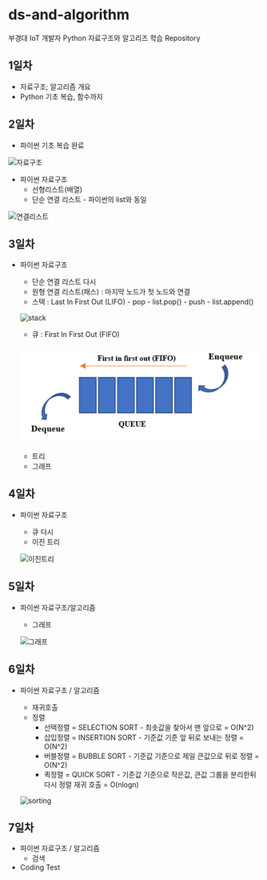 # ds-and-algorithm
부경대 IoT 개발자 Python 자료구조와 알고리즈 학습 Repository

## 1일차
- 자료구조; 알고리즘 개요
- Python 기초 복습, 함수까지



## 2일차
- 파이썬 기초 복습 완료

![자료구조](https://t1.daumcdn.net/cfile/tistory/23202B4C53FDC5600C)

- 파이썬 자료구조
  - 선형리스트(배열)
  - 단순 연결 리스트 - 파이썬의 list와 동일

![연결리스트](https://upload.wikimedia.org/wikipedia/commons/9/9c/Single_linked_list.png)

## 3일차
- 파이썬 자료구조
  - 단순 연결 리스트 다시
  - 원형 연결 리스트(패스) : 마지막 노드가 첫 노드와 연결
  - 스택 : Last In First Out (LIFO)
        - pop - list.pop()
        - push - list.append()

        
   ![stack](https://cs.lmu.edu/~ray/images/stack.gif)
  - 큐 : First In First Out (FIFO)

   ![queue](https://raw.githubusercontent.com/Juhyi/ds-and-algorithm/main/images/ds01.png)
  - 트리
  - 그래프

## 4일차
- 파이썬 자료구조
  - 큐 다시
  - 이진 트리

  ![이진트리](https://kahee.github.io//assets/post_img/tree3.png)
  
## 5일차
- 파이썬 자료구조/알고리즘
  - 그래프
   
   ![그래프](https://raw.githubusercontent.com/Juhyi/ds-and-algorithm/main/images/ghraph.png)


## 6일차 
- 파이썬 자료구조 / 알고리즘
    - 재귀호출
    - 정렬
        - 선택정렬 = SELECTION SORT - 최솟값을 찾아서 맨 앞으로 = O(N^2)
        - 삽입정렬 = INSERTION SORT - 기준값 기준 앞 뒤로 보내는 정렬 = O(N^2)
        - 버블정렬 = BUBBLE SORT - 기준값 기준으로 제일 큰값으로 뒤로 정렬 = O(N^2)
        - 퀵정렬 = QUICK SORT - 기준값 기준으로 작은값, 큰값 그룹을 분리한뒤 다시 정렬 재귀 호출 = O(nlogn)

   ![sorting](https://raw.githubusercontent.com/Juhyi/ds-and-algorithm/main/images/sorting.png)


## 7일차
- 파이썬 자료구조 / 알고리즘
    - 검색
- Coding Test
